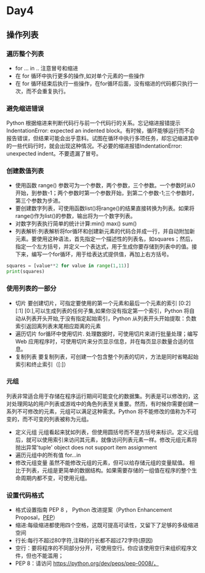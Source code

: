 # Day4
## 操作列表
### 遍历整个列表
- for ... in .. 注意冒号和缩进
- 在 for 循环中执行更多的操作,如对单个元素的一些操作
- 在 for 循环结束后执行一些操作，在for循环后面，没有缩进的代码都只执行一次，而不会重复执行。

### 避免缩进错误
Python 根据缩进来判断代码行与前一个代码行的关系。忘记缩进报错提示IndentationError: expected an indented block。有时候，循环能够运行而不会报告错误，但结果可能会出乎意料。试图在循环中执行多项任务，却忘记缩进其中的一些代码行时，就会出现这种情况。不必要的缩进报错IndentationError: unexpected indent。不要遗漏了冒号。

### 创建数值列表
- 使用函数 range() 参数可为一个参数，两个参数，三个参数。一个参数时从0开始，到参数-1；两个参数时第一个参数开始，到第二个参数-1;三个参数时，第三个参数为步进。
- 要创建数字列表，可使用函数list()将range()的结果直接转换为列表。如果将range()作为list()的参数，输出将为一个数字列表。
- 对数字列表执行简单的统计计算:min() max() sum()
- 列表解析:列表解析将for循环和创建新元素的代码合并成一行，并自动附加新元素。要使用这种语法，首先指定一个描述性的列表名，如squares；然后，指定一个左方括号，并定义一个表达式，用于生成你要存储到列表中的值。接下来，编写一个for循环，用于给表达式提供值，再加上右方括号。
```python
squares = [value**2 for value in range(1,11)]
print(squares)
```

### 使用列表的一部分
- 切片 要创建切片，可指定要使用的第一个元素和最后一个元素的索引 [0:2] [:1] [0:],可以生成列表的任何子集,如果你没有指定第一个索引，Python 将自动从列表开头开始,于没有指定起始索引，Python 从列表开头开始提取：负数索引返回离列表末尾相应距离的元素
- 遍历切片 for循环中使用切片.
处理数据时，可使用切片来进行批量处理；编写 Web 应用程序时，可使用切片来分页显示信息，并在每页显示数量合适的信息。
- 复制列表 要复制列表，可创建一个包含整个列表的切片，方法是同时省略起始索引和终止索引（[:]）

### 元组
列表非常适合用于存储在程序运行期间可能变化的数据集。列表是可以修改的，这对处理网站的用户列表或游戏中的角色列表至关重要。然而，有时候你需要创建一系列不可修改的元素，元组可以满足这种需求。Python 将不能修改的值称为不可变的，而不可变的列表被称为元组。
- 定义元组 元组看起来犹如列表，但使用圆括号而不是方括号来标识。定义元组后，就可以使用索引来访问其元素，就像访问列表元素一样。修改元组元素将抛出异常'tuple' object does not support item assignment
- 遍历元组中的所有值 for...in
- 修改元组变量 虽然不能修改元组的元素，但可以给存储元组的变量赋值。
相比于列表，元组是更简单的数据结构。如果需要存储的一组值在程序的整个生命周期内都不变，可使用元组。
### 设置代码格式
- 格式设置指南 PEP 8 ， Python 改进提案（Python Enhancement Proposal，[PEP](https://www.python.org/dev/peps/)）
- 缩进:每级缩进都使用四个空格，这既可提高可读性，又留下了足够的多级缩进空间
- 行长:每行不超过80字符,注释的行长都不超过72字符(原因)
- 空行：要将程序的不同部分分开，可使用空行。你应该使用空行来组织程序文件，但也不能滥用；
-  PEP 8：请访问 https://python.org/dev/peps/pep-0008/，